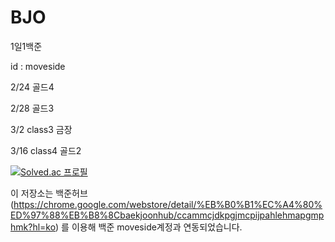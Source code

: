 # BJO
1일1백준

id : moveside


2/24 골드4

2/28 골드3

3/2 class3 금장

3/16 class4 골드2




[![Solved.ac
프로필](http://mazassumnida.wtf/api/v2/generate_badge?boj=moveside)](https://solved.ac/moveside)



이 저장소는 백준허브(https://chrome.google.com/webstore/detail/%EB%B0%B1%EC%A4%80%ED%97%88%EB%B8%8Cbaekjoonhub/ccammcjdkpgjmcpijpahlehmapgmphmk?hl=ko)
를 이용해 백준 moveside계정과 연동되었습니다.
